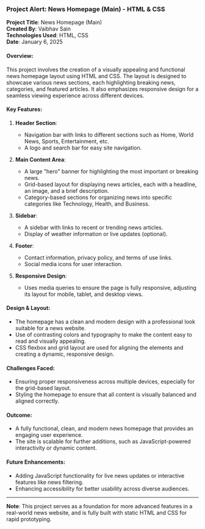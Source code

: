 ### Project Alert: News Homepage (Main) - HTML & CSS

**Project Title**: News Homepage (Main)  
**Created By**: Vaibhav Sain  
**Technologies Used**: HTML, CSS  
**Date**: January 6, 2025

#### **Overview**:  
This project involves the creation of a visually appealing and functional news homepage layout using HTML and CSS. The layout is designed to showcase various news sections, each highlighting breaking news, categories, and featured articles. It also emphasizes responsive design for a seamless viewing experience across different devices.

#### **Key Features**:
1. **Header Section**:
   - Navigation bar with links to different sections such as Home, World News, Sports, Entertainment, etc.
   - A logo and search bar for easy site navigation.

2. **Main Content Area**:
   - A large "hero" banner for highlighting the most important or breaking news.
   - Grid-based layout for displaying news articles, each with a headline, an image, and a brief description.
   - Category-based sections for organizing news into specific categories like Technology, Health, and Business.

3. **Sidebar**:
   - A sidebar with links to recent or trending news articles.
   - Display of weather information or live updates (optional).

4. **Footer**:
   - Contact information, privacy policy, and terms of use links.
   - Social media icons for user interaction.

5. **Responsive Design**:
   - Uses media queries to ensure the page is fully responsive, adjusting its layout for mobile, tablet, and desktop views.

#### **Design & Layout**:
- The homepage has a clean and modern design with a professional look suitable for a news website.
- Use of contrasting colors and typography to make the content easy to read and visually appealing.
- CSS flexbox and grid layout are used for aligning the elements and creating a dynamic, responsive design.

#### **Challenges Faced**:
- Ensuring proper responsiveness across multiple devices, especially for the grid-based layout.
- Styling the homepage to ensure that all content is visually balanced and aligned correctly.

#### **Outcome**:
- A fully functional, clean, and modern news homepage that provides an engaging user experience.
- The site is scalable for further additions, such as JavaScript-powered interactivity or dynamic content.

#### **Future Enhancements**:
- Adding JavaScript functionality for live news updates or interactive features like news filtering.
- Enhancing accessibility for better usability across diverse audiences.

---

**Note**: This project serves as a foundation for more advanced features in a real-world news website, and is fully built with static HTML and CSS for rapid prototyping.
